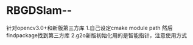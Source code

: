 # RBGDSlam--
针对opencv3.0+和新版第三方库
1.自己设定cmake module path 然后findpackage找到第三方库
2.g2o新版初始化用的是智能指针，注意使用方式

